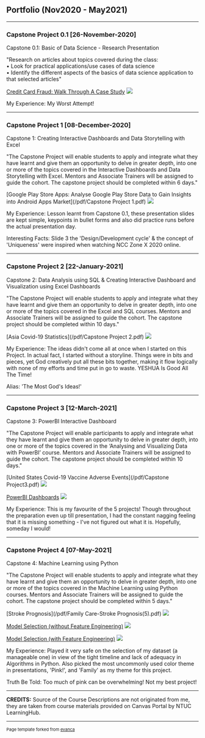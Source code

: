 ## Portfolio (Nov2020 - May2021)

---

### Capstone Project 0.1 [26-November-2020]

Capstone 0.1: Basic of Data Science - Research Presentation

"Research on articles about topics covered during the class:  
• Look for practical applications/use cases of data science   
• Identify the different aspects of the basics of data science application to that selected articles"

[Credit Card Fraud: Walk Through A Case Study](/pdf/Month0.1_Presentation.pdf)
<img src="images/Month0.1_ppt_image.png"/>

My Experience: My Worst Attempt!

---

### Capstone Project 1 [08-December-2020]

Capstone 1: Creating Interactive Dashboards and Data Storytelling with Excel

"The Capstone Project will enable students to apply and integrate what they have learnt and give them an opportunity to delve in greater depth, into one or more of the topics covered in the Interactive Dashboards and Data Storytelling with Excel. Mentors and Associate Trainers will be assigned to guide the cohort. The capstone project should be completed within 6 days."

[Google Play Store Apps: 
Analyse Google Play Store Data to Gain Insights into Android Apps Market](/pdf/Capstone Project 1.pdf)
<img src="images/Capstone_Proj1_image.PNG"/>

My Experience: Lesson learnt from Capstone 0.1, these presentation slides are kept simple, keypoints in bullet forms and also did practice runs before the actual presentation day.

Interesting Facts: Slide 3 the 'Design/Development cycle' & the concept of 'Uniqueness' were inspired when watching NCC Zone X 2020 online.   

---

### Capstone Project 2 [22-January-2021]

Capstone 2: Data Analysis using SQL & Creating Interactive Dashboard and Visualization using Excel Dashboards

"The Capstone Project will enable students to apply and integrate what they have learnt and give them an opportunity to delve in greater depth, into one or more of the topics covered in the Excel and SQL courses. Mentors and Associate Trainers will be assigned to guide the cohort. The capstone project should be completed within 10 days."

[Asia Covid-19 Statistics](/pdf/Capstone Project 2.pdf)
<img src="images/Capstone Project2_image.PNG"/>

My Experience: The ideas didn't come all at once when I started on this Project. In actual fact, I started without a storyline. Things were in bits and pieces, yet God creatively put all these bits together, making it flow logically with none of my efforts and time put in go to waste. YESHUA Is Good All The Time!    

Alias: 'The Most God's Ideas!'

---

### Capstone Project 3 [12-March-2021]

Capstone 3: PowerBI Interactive Dashboard

"The Capstone Project will enable participants to apply and integrate what they have learnt and give them an opportunity to delve in greater depth, into one or more of the topics covered in the ‘Analysing and Visualizing Data with PowerBI’ course. Mentors and Associate Trainers will be assigned to guide the cohort. The capstone project should be completed within 10 days."

[United States Covid-19 Vaccine Adverse Events](/pdf/Capstone Project3.pdf)
<img src="images/CapstoneProj3_ppt_image.PNG"/>

[PowerBI Dashboards](/pdf/CapstoneProj3_Draft5.pdf)
<img src="images/CapstoneProj3_image.PNG"/>

My Experience: This is my favourite of the 5 projects! Though throughout the preparation even up till presentation, I had the constant nagging feeling that it is missing something - I've not figured out what it is. Hopefully, someday I would! 
<!-- My Audacity: I asked God to patent these ideas in this project so that no other will do it like me! -->

---

### Capstone Project 4 [07-May-2021]

Capstone 4: Machine Learning using Python

"The Capstone Project will enable students to apply and integrate what they have learnt and give them an opportunity to delve in greater depth, into one or more of the topics covered in the Machine Learning using Python courses. Mentors and Associate Trainers will be assigned to guide the cohort. The capstone project should be completed within 5 days."

[Stroke Prognosis](/pdf/Family Care-Stroke Prognosis(5).pdf)
<img src="images/CapstoneProj4_image.PNG"/>

[Model Selection (without Feature Engineering)](/Model_Selection_Stroke_Prognosis_(w_o_feature_engineering).ipynb)
<img src="images/Colab_image_wo FE.png"/>

[Model Selection (with Feature Engineering)](/Model_Selection_Stroke_Prognosis_(feature_engineering).ipynb)
<img src="images/Colab_image_w FE.png"/>

My Experience: Played it very safe on the selection of my dataset (a manageable one) in view of the tight timeline and lack of adequacy in Algorithms in Python. Also picked the most uncommonly used color theme in presentations, 'Pink!', and 'Family' as my theme for this project.

Truth Be Told: Too much of pink can be overwhelming! Not my best project!

---

**CREDITS:** Source of the Course Descriptions are not originated from me, they are taken from course materials provided on Canvas Portal by NTUC LearningHub. 

---
<p style="font-size:11px">Page template forked from <a href="https://github.com/evanca/quick-portfolio">evanca</a></p>
<!-- Remove above link if you don't want to attibute -->
